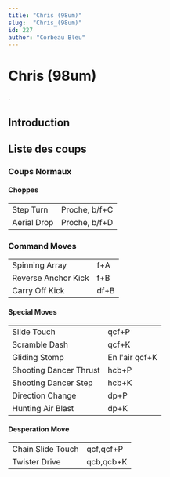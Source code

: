 ```yaml
---
title: "Chris (98um)"
slug:  "Chris_(98um)"
id: 227
author: "Corbeau Bleu"
---
```


# Chris (98um)

.

## Introduction

## Liste des coups

### Coups Normaux

#### Choppes

|             |               |
|-------------|---------------|
| Step Turn   | Proche, b/f+C |
| Aerial Drop | Proche, b/f+D |

### Command Moves

|                     |      |
|---------------------|------|
| Spinning Array      | f+A  |
| Reverse Anchor Kick | f+B  |
| Carry Off Kick      | df+B |

#### Special Moves

|                        |                |
|------------------------|----------------|
| Slide Touch            | qcf+P          |
| Scramble Dash          | qcf+K          |
| Gliding Stomp          | En l'air qcf+K |
| Shooting Dancer Thrust | hcb+P          |
| Shooting Dancer Step   | hcb+K          |
| Direction Change       | dp+P           |
| Hunting Air Blast      | dp+K           |

#### Desperation Move

|                   |           |
|-------------------|-----------|
| Chain Slide Touch | qcf,qcf+P |
| Twister Drive     | qcb,qcb+K |
